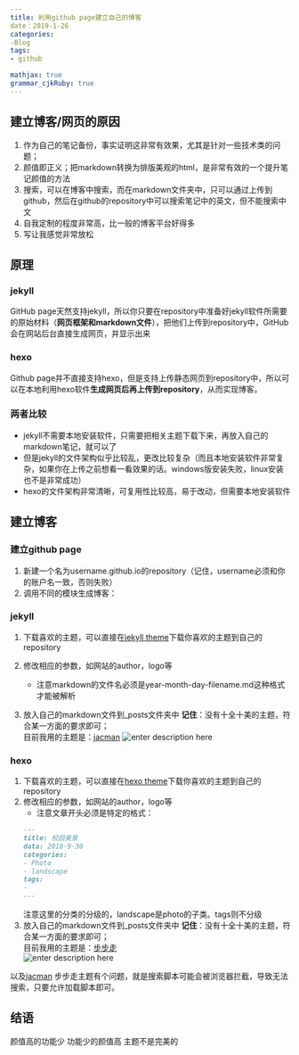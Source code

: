 ```yaml
---
title: 利用github page建立自己的博客
date：2019-1-26
categories:
-Blog
tags:
- github

mathjax: true
grammar_cjkRuby: true
---
```

## 建立博客/网页的原因
1. 作为自己的笔记备份，事实证明这非常有效果，尤其是针对一些技术类的问题；
2. 颜值即正义；把markdown转换为排版美观的html，是非常有效的一个提升笔记颜值的方法
3. 搜索，可以在博客中搜索，而在markdown文件夹中，只可以通过上传到github，然后在github的repository中可以搜索笔记中的英文，但不能搜索中文
4. 自我定制的程度非常高，比一般的博客平台好得多
5. 写让我感觉非常放松

## 原理
### jekyll
GitHub page天然支持jekyll，所以你只要在repository中准备好jekyll软件所需要的原始材料（**网页框架和markdown文件**），把他们上传到repository中，GitHub会在网站后台直接生成网页，并显示出来
### hexo
Github page并不直接支持hexo，但是支持上传静态网页到repository中，所以可以在本地利用hexo软件**生成网页后再上传到repository**，从而实现博客。
### 两者比较
- jekyll不需要本地安装软件，只需要把相关主题下载下来，再放入自己的markdown笔记，就可以了
- 但是jekyll的文件架构似乎比较乱，更改比较复杂（而且本地安装软件非常复杂，如果你在上传之前想看一看效果的话。windows版安装失败，linux安装也不是非常成功）
- hexo的文件架构非常清晰，可复用性比较高，易于改动，但需要本地安装软件

## 建立博客
### 建立github page
1. 新建一个名为username.github.io的repository（记住，username必须和你的账户名一致，否则失败）
2. 调用不同的模块生成博客：
### jekyll
1. 下载喜欢的主题，可以直接在[jekyll theme](http://jekyllthemes.org/)下载你喜欢的主题到自己的repository

2. 修改相应的参数，如网站的author，logo等
	
	- 注意markdown的文件名必须是year-month-day-filename.md这种格式才能被解析
	
3. 放入自己的markdown文件到_posts文件夹中
  **记住**：没有十全十美的主题，符合某一方面的要求即可；  
  目前我用的主题是：[jacman](https://github.com/Simpleyyt/jekyll-jacman)
  ![enter description here](../imags/1548504140400.png)

  
### hexo
1. 下载喜欢的主题，可以直接在[hexo theme](https://hexo.io/themes/index.html)下载你喜欢的主题到自己的repository
2. 修改相应的参数，如网站的author，logo等
	- 注意文章开头必须是特定的格式：
	```md
	---
	title: 校园美景
	data: 2018-9-30
	categories:
	- Photo
	- landscape
	tags:
	- 
	---
	```
	注意这里的分类的分级的，landscape是photo的子类。tags则不分级
3. 放入自己的markdown文件到_posts文件夹中
**记住**：没有十全十美的主题，符合某一方面的要求即可；  
目前我用的主题是：[步步走](https://github.com/Bulandent/hexo-theme-bubuzou)    
![enter description here](./images/1548503983023.png)  

以及[jacman](https://github.com/wuchong/jacman)
步步走主题有个问题，就是搜索脚本可能会被浏览器拦截，导致无法搜索，只要允许加载脚本即可。

## 结语
颜值高的功能少
功能少的颜值高
主题不是完美的